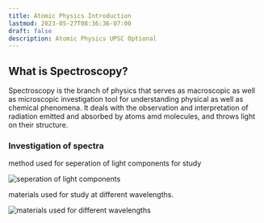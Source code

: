```yaml
---
title: Atomic Physics Introduction
lastmod: 2023-05-27T08:36:36-07:00
draft: false
description: Atomic Physics UPSC Optional
---
```


## What is Spectroscopy?

Spectroscopy is the branch of physics that serves as macroscopic as well as microscopic investigation tool for understanding physical as well as chemical phenomena. It deals with the observation and interpretation of radiation emitted and absorbed by atoms amd molecules, and throws light on their structure.

### Investigation of spectra

method used for seperation of light components for study

![seperation of light components](../methods_table.svg)

materials used for study at different wavelengths.

![materials used for different wavelengths](../materials_used.svg)
